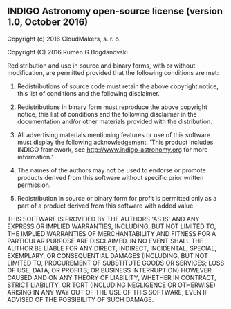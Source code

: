## INDIGO Astronomy open-source license (version 1.0, October 2016)

Copyright (c) 2016 CloudMakers, s. r. o.

Copyright (C) 2016 Rumen G.Bogdanovski

Redistribution and use in source and binary forms, with or without
modification, are permitted provided that the following conditions
are met:

1. Redistributions of source code must retain the above copyright
notice, this list of conditions and the following disclaimer.

2. Redistributions in binary form must reproduce the above
copyright notice, this list of conditions and the following
disclaimer in the documentation and/or other materials provided
with the distribution.

3. All advertising materials mentioning features or use of this
software must display the following acknowledgement: 'This product
includes INDIGO framework, see http://www.indigo-astronomy.org
for more information.'

4. The names of the authors may not be used to endorse or promote
products derived from this software without specific prior
written permission.

5. Redistribution in source or binary form for profit is permitted
only as a part of a product derived from this software with added
value.

THIS SOFTWARE IS PROVIDED BY THE AUTHORS 'AS IS' AND ANY EXPRESS
OR IMPLIED WARRANTIES, INCLUDING, BUT NOT LIMITED TO, THE IMPLIED
WARRANTIES OF MERCHANTABILITY AND FITNESS FOR A PARTICULAR PURPOSE
ARE DISCLAIMED. IN NO EVENT SHALL THE AUTHOR BE LIABLE FOR ANY
DIRECT, INDIRECT, INCIDENTAL, SPECIAL, EXEMPLARY, OR CONSEQUENTIAL
DAMAGES (INCLUDING, BUT NOT LIMITED TO, PROCUREMENT OF SUBSTITUTE
GOODS OR SERVICES; LOSS OF USE, DATA, OR PROFITS; OR BUSINESS
INTERRUPTION) HOWEVER CAUSED AND ON ANY THEORY OF LIABILITY,
WHETHER IN CONTRACT, STRICT LIABILITY, OR TORT (INCLUDING
NEGLIGENCE OR OTHERWISE) ARISING IN ANY WAY OUT OF THE USE OF THIS
SOFTWARE, EVEN IF ADVISED OF THE POSSIBILITY OF SUCH DAMAGE.
